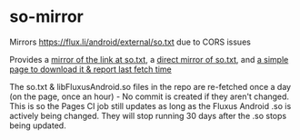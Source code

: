 # so-mirror
Mirrors https://flux.li/android/external/so.txt due to CORS issues

Provides a [mirror of the link at so.txt](https://so-mirror.astolfo.gay/libFluxusAndroid.so), a [direct mirror of so.txt](https://so-mirror.astolfo.gay/so.txt), and [a simple page to download it & report last fetch time](https://so-mirror.astolfo.gay/so-mirror/)

The so.txt & libFluxusAndroid.so files in the repo are re-fetched once a day (on the page, once an hour) - No commit is created if they aren't changed.<br/>
This is so the Pages CI job still updates as long as the Fluxus Android .so is actively being changed. They will stop running 30 days after the .so stops being updated.
